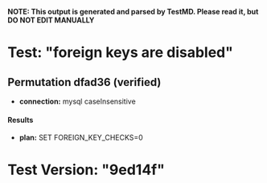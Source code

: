 **NOTE: This output is generated and parsed by TestMD. Please read it, but DO NOT EDIT MANUALLY**

# Test: "foreign keys are disabled" #

## Permutation dfad36 (verified) ##

- **connection:** mysql caseInsensitive

#### Results ####

- **plan:** SET FOREIGN_KEY_CHECKS=0

# Test Version: "9ed14f" #
